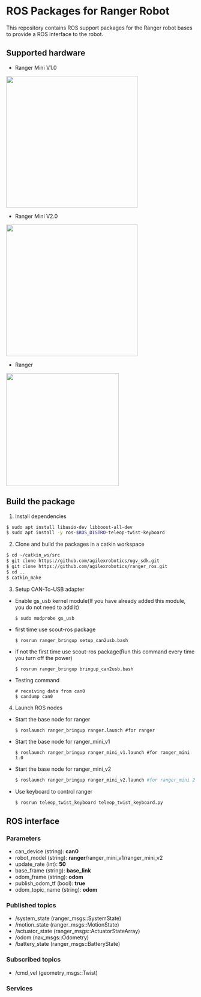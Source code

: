 # ROS Packages for Ranger Robot

This repository contains ROS support packages for the Ranger robot bases to provide a ROS interface to the robot.

## Supported hardware

* Ranger Mini V1.0
<img src="./docs/ranger_mini_v1.png" width="350" />

* Ranger Mini V2.0
<img src="./docs/ranger_mini_v2.png" width="350" />

* Ranger
<img src="./docs/ranger.png" width="300" />

## Build the package

1. Install dependencies

```bash
$ sudo apt install libasio-dev libboost-all-dev
$ sudo apt install -y ros-$ROS_DISTRO-teleop-twist-keyboard
```

2. Clone and build the packages in a catkin workspace

```bash
$ cd ~/catkin_ws/src
$ git clone https://github.com/agilexrobotics/ugv_sdk.git
$ git clone https://github.com/agilexrobotics/ranger_ros.git
$ cd ..
$ catkin_make
```
3. Setup CAN-To-USB adapter

* Enable gs_usb kernel module(If you have already added this module, you do not need to add it)
    ```
    $ sudo modprobe gs_usb
    ```
    
* first time use scout-ros package
   ```
   $ rosrun ranger_bringup setup_can2usb.bash
   ```
   
* if not the first time use scout-ros package(Run this command every time you turn off the power) 
   ```
   $ rosrun ranger_bringup bringup_can2usb.bash
   ```
   
* Testing command
    ```
    # receiving data from can0
    $ candump can0
    ```

4. Launch ROS nodes

* Start the base node for ranger

    ```shell
    $ roslaunch ranger_bringup ranger.launch #for ranger
    ```

* Start the base node for ranger_mini_v1

    ```shell
    $ roslaunch ranger_bringup ranger_mini_v1.launch #for ranger_mini 1.0
    ```

* Start the base node for ranger_mini_v2

    ```bash
    $ roslaunch ranger_bringup ranger_mini_v2.launch #for ranger_mini 2.0
    ```
* Use keyboard to control ranger
    ```bash
    $ rosrun teleop_twist_keyboard teleop_twist_keyboard.py
    ```


## ROS interface

### Parameters

* can_device (string): **can0**
* robot_model (string): **ranger**/ranger_mini_v1/ranger_mini_v2
* update_rate (int): **50**
* base_frame (string): **base_link**
* odom_frame (string): **odom**
* publish_odom_tf (bool): **true**
* odom_topic_name (string): **odom**

### Published topics

* /system_state (ranger_msgs::SystemState)
* /motion_state (ranger_msgs::MotionState)
* /actuator_state (ranger_msgs::ActuatorStateArray)
* /odom (nav_msgs::Odometry)
* /battery_state (ranger_msgs::BatteryState)

### Subscribed topics

* /cmd_vel (geometry_msgs::Twist)

### Services
